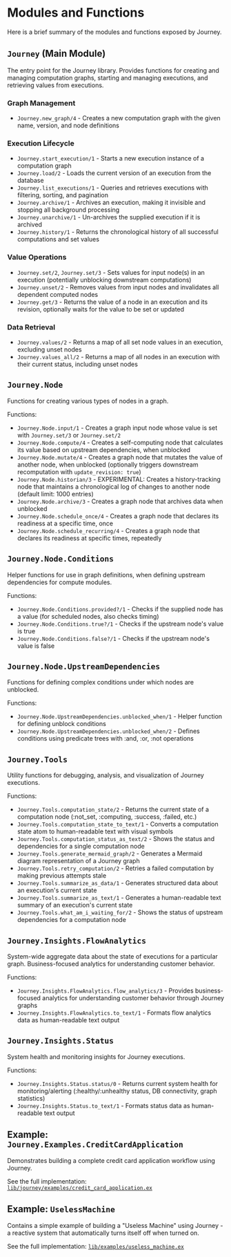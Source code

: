 # Modules and Functions

Here is a brief summary of the modules and functions exposed by Journey. 

## `Journey` (Main Module)
The entry point for the Journey library. Provides functions for creating and managing computation graphs, starting and managing executions, and retrieving values from executions.

### Graph Management
- `Journey.new_graph/4` - Creates a new computation graph with the given name, version, and node definitions

### Execution Lifecycle
- `Journey.start_execution/1` - Starts a new execution instance of a computation graph
- `Journey.load/2` - Loads the current version of an execution from the database
- `Journey.list_executions/1` - Queries and retrieves executions with filtering, sorting, and pagination
- `Journey.archive/1` - Archives an execution, making it invisible and stopping all background processing
- `Journey.unarchive/1` - Un-archives the supplied execution if it is archived
- `Journey.history/1` - Returns the chronological history of all successful computations and set values

### Value Operations
- `Journey.set/2`, `Journey.set/3` - Sets values for input node(s) in an execution (potentially unblocking downstream computations)
- `Journey.unset/2` - Removes values from input nodes and invalidates all dependent computed nodes
- `Journey.get/3` - Returns the value of a node in an execution and its revision, optionally waits for the value to be set or updated

### Data Retrieval
- `Journey.values/2` - Returns a map of all set node values in an execution, excluding unset nodes
- `Journey.values_all/2` - Returns a map of all nodes in an execution with their current status, including unset nodes

## `Journey.Node`
Functions for creating various types of nodes in a graph.

Functions:
- `Journey.Node.input/1` - Creates a graph input node whose value is set with `Journey.set/3` or `Journey.set/2`
- `Journey.Node.compute/4` - Creates a self-computing node that calculates its value based on upstream dependencies, when unblocked
- `Journey.Node.mutate/4` - Creates a graph node that mutates the value of another node, when unblocked (optionally triggers downstream recomputation with `update_revision: true`)
- `Journey.Node.historian/3` - EXPERIMENTAL: Creates a history-tracking node that maintains a chronological log of changes to another node (default limit: 1000 entries)
- `Journey.Node.archive/3` - Creates a graph node that archives data when unblocked
- `Journey.Node.schedule_once/4` - Creates a graph node that declares its readiness at a specific time, once
- `Journey.Node.schedule_recurring/4` - Creates a graph node that declares its readiness at specific times, repeatedly

## `Journey.Node.Conditions`
Helper functions for use in graph definitions, when defining upstream dependencies for compute modules.

Functions:
- `Journey.Node.Conditions.provided?/1` - Checks if the supplied node has a value (for scheduled nodes, also checks timing)
- `Journey.Node.Conditions.true?/1` - Checks if the upstream node's value is true
- `Journey.Node.Conditions.false?/1` - Checks if the upstream node's value is false

## `Journey.Node.UpstreamDependencies`
Functions for defining complex conditions under which nodes are unblocked.

Functions:
- `Journey.Node.UpstreamDependencies.unblocked_when/1` - Helper function for defining unblock conditions
- `Journey.Node.UpstreamDependencies.unblocked_when/2` - Defines conditions using predicate trees with :and, :or, :not operations

## `Journey.Tools`
Utility functions for debugging, analysis, and visualization of Journey executions.

Functions:
- `Journey.Tools.computation_state/2` - Returns the current state of a computation node (:not_set, :computing, :success, :failed, etc.)
- `Journey.Tools.computation_state_to_text/1` - Converts a computation state atom to human-readable text with visual symbols
- `Journey.Tools.computation_status_as_text/2` - Shows the status and dependencies for a single computation node
- `Journey.Tools.generate_mermaid_graph/2` - Generates a Mermaid diagram representation of a Journey graph
- `Journey.Tools.retry_computation/2` - Retries a failed computation by making previous attempts stale
- `Journey.Tools.summarize_as_data/1` - Generates structured data about an execution's current state
- `Journey.Tools.summarize_as_text/1` - Generates a human-readable text summary of an execution's current state
- `Journey.Tools.what_am_i_waiting_for/2` - Shows the status of upstream dependencies for a computation node

## `Journey.Insights.FlowAnalytics`
System-wide aggregate data about the state of executions for a particular graph. Business-focused analytics for understanding customer behavior.

Functions:
- `Journey.Insights.FlowAnalytics.flow_analytics/3` - Provides business-focused analytics for understanding customer behavior through Journey graphs
- `Journey.Insights.FlowAnalytics.to_text/1` - Formats flow analytics data as human-readable text output

## `Journey.Insights.Status`
System health and monitoring insights for Journey executions.

Functions:
- `Journey.Insights.Status.status/0` - Returns current system health for monitoring/alerting (:healthy/:unhealthy status, DB connectivity, graph statistics)
- `Journey.Insights.Status.to_text/1` - Formats status data as human-readable text output


## Example: `Journey.Examples.CreditCardApplication`
Demonstrates building a complete credit card application workflow using Journey.

See the full implementation: [`lib/journey/examples/credit_card_application.ex`](https://github.com/markmark206/journey/blob/main/lib/journey/examples/credit_card_application.ex)

## Example: `UselessMachine`
Contains a simple example of building a "Useless Machine" using Journey - a reactive system that automatically turns itself off when turned on.

See the full implementation: [`lib/examples/useless_machine.ex`](https://github.com/markmark206/journey/blob/main/lib/examples/useless_machine.ex)

